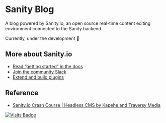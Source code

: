 # Sanity Blog

A blog powered by Sanity.io, an open source real-time content editing environment connected to the Sanity backend.

Currently, under the development 🚧

## More about Sanity.io

- [Read “getting started” in the docs](https://www.sanity.io/docs/introduction/getting-started?utm_source=readme)
- [Join the community Slack](https://slack.sanity.io/?utm_source=readme)
- [Extend and build plugins](https://www.sanity.io/docs/content-studio/extending?utm_source=readme)

## Reference

- [Sanity.io Crash Course | Headless CMS by Kapehe and Traversy Media](https://youtu.be/32RP-sG1njE)

[![Visits Badge](https://badges.pufler.dev/visits/kevinadhiguna/sanity-blog)](https://github.com/kevinadhiguna)
